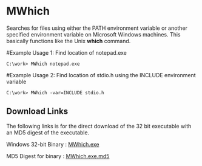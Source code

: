 # MWhich
Searches for files using either the PATH environment variable or 
another specified environment variable on Microsoft Windows machines.
This basically functions like the Unix **which** command.

#Example Usage 1:  Find location of notepad.exe

```
C:\work> MWhich notepad.exe
```

#Example Usage 2:  Find location of stdio.h using the INCLUDE environment
variable

```
C:\work> MWhich -var=INCLUDE stdio.h
```



## Download Links 

The following links is for the direct download of the 32 bit executable with
an MD5 digest of the executable.

Windows 32-bit Binary : [MWhich.exe](bin/MSync.exe)

MD5 Digest for binary : [MWhich.exe.md5](bin/MWhich.exe.md5)


